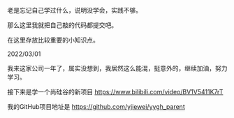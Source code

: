 老是忘记自己学过什么，说明没学会，实践不够。

那么这里我就把自己敲的代码都提交吧。

在这里存放比较重要的小知识点。

2022/03/01

我来这家公司一年了，属实没想到，我居然这么能混，挺意外的，继续加油，努力学习。

接下来是学一个尚硅谷的新项目 https://www.bilibili.com/video/BV1V5411K7rT

我的GitHub项目地址是 https://github.com/yjiewei/yygh_parent

